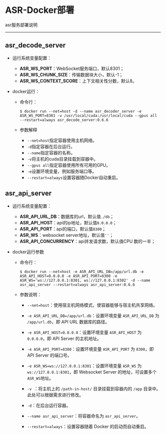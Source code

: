# ASR-Docker部署

asr服务部署说明

---

## asr_decode_server

- 运行系统变量配置：
  - **ASR_WS_PORT**：WebSocket服务端口，默认8301；
  - **ASR_WS_CHUNK_SIZE**：传输数据块大小，默认-1；
  - **ASR_WS_CONTEXT_SCORE**：上下文相关性分数，默认8。

- docker运行：

  - 命令行：

    ```shell
    $ docker run --net=host -d --name asr_decoder_server -e ASR_WS_PORT=8301 -v /usr/local/cuda:/usr/local/cuda --gpus all --restart=always asr_decode_server:0.6.6
    ```

  - 参数解释

    - `--net=host`指定容器使用主机网络。
    - `-d`指定容器在后台运行。
    - `--name`指定容器的名称。
    - `-v`将主机的cuda目录挂载到容器中。
    - `--gpus all`指定容器使用所有可用的GPU。
    - `-e`设置环境变量，例如服务端口等。
    - `--restart=always`设置容器随Docker自动重启。

  

## asr_api_server

- 运行系统变量配置：

  - **ASR_API_URL_DB**：数据库的url，默认值`./db`；
  - **ASR_API_HOST**：api的ip地址，默认值`0.0.0.0`；
  - **ASR_API_PORT**：api的端口，默认值`8300`；
  - **ASR_WS**：websocket server地址，默认值`''`；
  - **ASR_API_CONCURRENCY**：api并发请求数，默认值CPU 数的一半；

- docker运行参数
  - 命令行：

    ```shell
    $ docker run --net=host -e ASR_API_URL_DB=/app/url.db -e ASR_API_HOST=0.0.0.0 -e ASR_API_PORT=8300 -e ASR_WS='ws://127.0.0.1:8301, ws://127.0.0.1:8302' -d --name asr_api_server --restart=always asr_api_server:0.6.6
    ```

  - 参数说明：
  
    - `--net=host`：使用宿主机网络模式，使容器能够与宿主机共享网络。
  
    - `-e ASR_API_URL_DB=/app/url.db`：设置环境变量 `ASR_API_URL_DB` 为 `/app/url.db`，即 API URL 数据库的路径。
  
    - `-e ASR_API_HOST=0.0.0.0`：设置环境变量 `ASR_API_HOST` 为 `0.0.0.0`，即 API Server 的主机地址。
  
    - `-e ASR_API_PORT=8300`：设置环境变量 `ASR_API_PORT` 为 `8300`，即 API Server 的端口号。
  
    - `-e ASR_WS=ws://127.0.0.1:8301`：设置环境变量 `ASR_WS` 为 `ws://127.0.0.1:8301`，即 Websocket Server 的地址，可设置多个`ASR_WS`地址。
  
    - `-v `：将主机上的 `/path-in-host/` 目录挂载到容器内的 `/app` 目录中。此处可以根据需求进行修改。
  
    - `-d`：在后台运行容器。
  
    - `--name asr_api_server`：将容器命名为 `asr_api_server`。
  
    - `--restart=always`：设置容器随着 Docker 的启动而自动重启。
  
      
